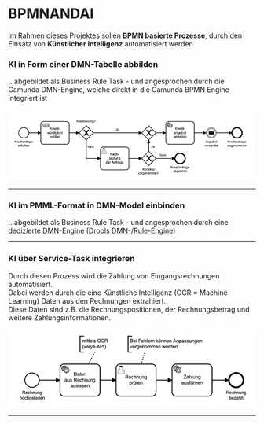 # BPMNANDAI

<p>Im Rahmen dieses Projektes sollen <b>BPMN basierte Prozesse</b>, 
durch den Einsatz von <b>Künstlicher Intelligenz</b> automatisiert werden</p>

### KI in Form einer DMN-Tabelle abbilden

<p>...abgebildet als Business Rule Task - 
und angesprochen durch die Camunda DMN-Engine, 
welche direkt in die Camunda BPMN Engine integriert ist</p>

![KI - integriert in Prozess durch Decision Table](docs/credit-request-de.png)

---

### KI im PMML-Format in DMN-Model einbinden

<p>...abgebildet als Business Rule Task - 
und angesprochen durch eine dedizierte DMN-Engine 
(<a href="https://drools.org">Drools DMN-/Rule-Engine</a>)</p>


---

### KI über Service-Task integrieren

<p>Durch diesen Prozess wird die Zahlung von Eingangsrechnungen automatisiert.</br>
Dabei werden durch die eine Künstliche Intelligenz (OCR = Machine Learning) Daten aus den Rechnungen extrahiert.</br>
Diese Daten sind z.B. die Rechnungspositionen, der Rechnungsbetrag und weitere Zahlungsinformationen.
</p>

![KI - integriert in Prozess durch Service-Task](docs/invoice-de.png)

---